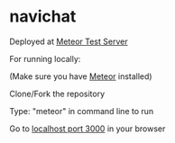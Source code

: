 # navichat

Deployed at <a href="navichat.meteor.com">Meteor Test Server</a>

For running locally: 

(Make sure you have <a href="www.meteor.com">Meteor</a> installed)

Clone/Fork the repository

Type: "meteor" in command line to run

Go to <a href="http://localhost:3000">localhost port 3000</a> in your browser
